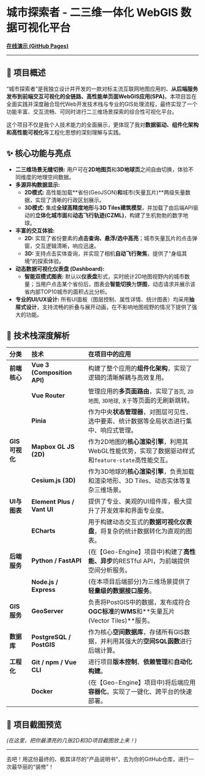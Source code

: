 # 城市探索者 - 二三维一体化 WebGIS 数据可视化平台

**[在线演示 (GitHub Pages)](https://tiamo1029.github.io/City_Explorer/)**

---

## 📖 项目概述

“城市探索者”是我独立设计并开发的一款对标主流互联网地图应用的、**从后端服务发布到前端交互可视化的全链路、高性能单页面WebGIS应用(SPA)**。本项目旨在全面实践并深度融合现代Web开发技术栈与专业的GIS处理流程，最终实现了一个功能丰富、交互流畅、可同时进行二三维场景探索的综合性可视化平台。

这个项目不仅是我个人技术能力的全面展示，更体现了我对**数据驱动、组件化架构和高性能可视化**等工程化思想的深刻理解与实践。

## ✨ 核心功能与亮点

*   **二三维场景无缝切换:** 用户可在**2D地图页**和**3D地球页**之间自由切换，体验不同维度的地理空间数据。
*   **多源异构数据显示:**
    *   **2D模式:** 高性能加载**省份(GeoJSON)**和**城市(矢量瓦片)**两级矢量数据，实现了清晰的行政区划展示。
    *   **3D模式:** 集成**全球高精度地形**与**3D Tiles建筑模型**，并加载了由后端API驱动的**立体化城市面**和**动态飞行轨迹(CZML)**，构建了生机勃勃的数字地球。
*   **丰富的交互体验:**
    *   **2D:** 实现了省份要素的**点击查询、悬浮/选中高亮**；城市矢量瓦片的点击弹窗，交互逻辑清晰，响应迅速。
    *   **3D:** 支持点击实体查询，并实现了相机**自动飞行聚焦**，提供了“身临其境”的探索体验。
*   **动态数据可视化仪表盘 (Dashboard):**
    *   **智能双模式图表:** 默认以**仪表盘**形式，实时统计2D地图视野内的城市数量；当用户点击某个省份后，图表会**智能切换**为**饼图**，动态请求并展示该省内部TOP10城市的面积占比分析。
*   **专业的UI/UX设计:** 所有UI面板（图层控制、属性详情、统计图表）均采用**抽屉式设计**，支持流畅的折叠与展开动画，在不影响地图视野的情况下提供了强大的功能。

## 🚀 技术栈深度解析

| 分类 | 技术 | 在项目中的应用 |
| :--- | :--- | :--- |
| **前端核心** | **Vue 3 (Composition API)** | 构建了整个应用的**组件化架构**，实现了逻辑的清晰解耦与高效复用。 |
| | **Vue Router** | 管理应用的**多页面路由**，实现了`首页`, `2D地图`, `3D地球`, `关于`等页面的无刷新跳转。 |
| | **Pinia** | 作为中央**状态管理器**，对图层可见性、选中要素、统计数据等全局状态进行集中、响应式管理。 |
| **GIS可视化** | **Mapbox GL JS (2D)** | 作为2D地图的**核心渲染引擎**，利用其WebGL性能优势，实现了数据驱动样式和`feature-state`高性能交互。 |
| | **Cesium.js (3D)** | 作为3D地球的**核心渲染引擎**，负责加载和渲染地形、3D Tiles、动态实体等复杂三维场景。 |
| **UI与图表** | **Element Plus / Vant UI** | 提供了专业、美观的UI组件库，极大提升了开发效率和界面专业度。 |
| | **ECharts** | 用于构建动态交互式的**数据可视化仪表盘**，将复杂的统计数据转化为直观的图表。 |
| **后端服务** | **Python / FastAPI** | (在【Geo-Engine】项目中)构建了**高性能、异步**的RESTful API，为前端提供空间分析服务。 |
| | **Node.js / Express** | (在本项目后端部分)为三维场景提供了**轻量级的数据接口服务**。 |
| **GIS服务**| **GeoServer** | 负责将PostGIS中的数据，发布成符合**OGC标准**的**WMS**和**矢量瓦片(Vector Tiles)**服务。 |
| **数据库** | **PostgreSQL / PostGIS** | 作为核心**空间数据库**，存储所有GIS数据，并利用其强大的**空间SQL函数**进行后端计算。 |
| **工程化** | **Git / npm / Vue CLI** | 进行项目**版本控制**、**依赖管理**和**自动化构建**。 |
| | **Docker** | (在【Geo-Engine】项目中)将后端应用**容器化**，实现了一键化、跨平台的快速部署。 |

## 📸 项目截图预览

*(在这里，把你最漂亮的几张2D和3D项目截图放上来！)*

---

去吧！用这份最终的、极其详尽的“产品说明书”，去为你的GitHub仓库，进行一次最华丽的“装修”！

